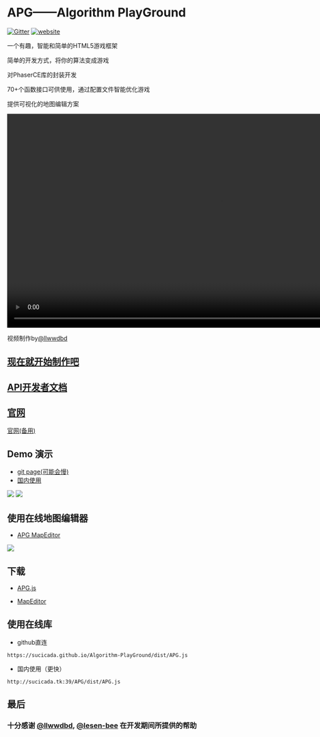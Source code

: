 # APG——Algorithm PlayGround

[![Gitter](https://badges.gitter.im/Algorithm-PlayGround/community.svg)](https://gitter.im/Algorithm-PlayGround/community?utm_source=badge&utm_medium=badge&utm_campaign=pr-badge)
[![website](https://img.shields.io/badge/%20website-github.io-brightgreen)](https://sucicada.github.io/Algorithm-PlayGround/docs)


一个有趣，智能和简单的HTML5游戏框架

简单的开发方式，将你的算法变成游戏

对PhaserCE库的封装开发

70+个函数接口可供使用，通过配置文件智能优化游戏

提供可视化的地图编辑方案

<video height="500" controls>
  <source src="http://sucicada.tk:39/resource/display.mp4"  type="video/mp4">
  您的浏览器不支持 HTML5 video 标签。
</video>

视频制作by[@llwwdbd](https://github.com/llwwdbd)

## [现在就开始制作吧](how-to-make.md)

## [API开发者文档](http:./api)


## [官网](http://sucicada.tk:39/APG/) 
[官网(备用)](https://sucicada.github.io/Algorithm-PlayGround/)

## Demo 演示
+ [git page(可能会慢)](https://sucicada.github.io/Algorithm-PlayGround/docs/#/game-examples/)
+ [国内使用](http://sucicada.tk:39/APG/docs/#/game-examples/)

![](resource/display1.png)
![](resource/display2.png)

## 使用在线地图编辑器
+ [APG MapEditor](https://sucicada.github.io/Algorithm-PlayGround/src/MapEditor/index.html)

![](resource/display3.png)

## 下载
+ [APG.js](https://github.com/SuCicada/Algorithm-PlayGround/releases/download/2.5/APG.js)

+ [MapEditor](https://github.com/SuCicada/Algorithm-PlayGround/releases/download/2.4/MapEditor.zip)

## 使用在线库

+ github直连
```
https://sucicada.github.io/Algorithm-PlayGround/dist/APG.js
```
+ 国内使用（更快）
```
http://sucicada.tk:39/APG/dist/APG.js
```

## 最后
### 十分感谢 [@llwwdbd](https://github.com/llwwdbd), [@lesen-bee](https://github.com/lesen-bee) 在开发期间所提供的帮助
